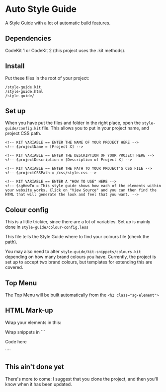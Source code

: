 Auto Style Guide
================

A Style Guide with a lot of automatic build features.

## Dependencies

CodeKit 1 or CodeKit 2 (this project uses the .kit methods).

## Install

Put these files in the root of your project:

    /style-guide.kit
    /style-guide.html
    /style-guide/
    
## Set up

When you have put the files and folder in the right place, open the ```style-guide/config.kit``` file. This allows you to put in your project name, and project CSS path.

```
<!-- KIT VARIABLE == ENTER THE NAME OF YOUR PROJECT HERE -->
<!-- $projectName = [Project X] -->

<!-- KIT VARIABLE == ENTER THE DESCRIPTION OF YOUR PROJECT HERE -->
<!-- $projectDescription = [Description of Project X] -->

<!-- KIT VARIABLE == ENTER THE PATH TO YOUR PROJECT'S CSS FILE -->
<!-- $projectCSSPath = /css/style.css -->

<!-- KIT VARIABLE == ENTER A "HOW TO USE" HERE -->
<!-- $sgHowTo = This style guide shows how each of the elements within your website works. Click on "View Source" and you can then find the HTML that will generate the look and feel that you want. -->

```

## Colour config

This is a little trickier, since there are a lot of variables. Set up is mainly done in ```style-guide/colour-config.less```

This file tells the Style Guide where to find your colours file (check the path).

You may also need to alter ```style-guide/kit-snippets/colours.kit``` depending on how many brand colours you have. Currently, the project is set up to accept two brand colours, but templates for extending this are covered.

## Top Menu

The Top Menu will be built automatically from the ````<h2 class="sg-element">````

## HTML Mark-up

Wrap your elements in this:

Wrap snippets in ```<div data-xrayhtml="flip" class="prism zeroclip"><p>Code here</p></div>````

## This ain't done yet

There's more to come: I suggest that you clone the project, and then you'll know when it has been updated.





